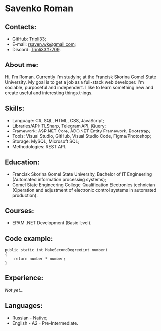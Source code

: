 # **Savenko Roman**
## **Contacts:**
+ GitHub: [Tripli33](https://github.com/Tripli33);
+ E-mail: rsaven.wk@gmail.com;
+ Discord: [Tripli33#7709](https://discord.gg/1051197496992469116).
## **About me:**
Hi, I'm Roman. Currently I'm studying at the Francisk Skorina Gomel State University. 
My goal is to get a job as a full-stack web developer. 
I'm sociable, purposeful and independent. I like to learn something new and create useful and interesting things.things.
## **Skills:**
+ Language: C#, SQL, HTML, CSS, JavaScript;
+ Libraries/API: TLSharp, Telegram API, jQuery;
+ Framework: ASP.NET Core, ADO.NET Entity Framework, Bootstrap;
+ Tools: Visual Studio, GitHub, Visual Studio Code, Figma/Photoshop;
+ Storage: MySQL, Microsoft SQL;
+ Methodologies: REST API.
## **Education:**
+ Francisk Skorina Gomel State University, Bachelor of IT Engineering (Automated information processing systems);
+ Gomel State Engineering College, Qualification Electronics technician (Operation and adjustment of electronic control systems in automated production).
## **Courses:**
+ EPAM .NET Development (Basic level).
## **Code example:**
```
public static int MakeSecondDegree(int number)
{
    return number * number;
}
```
## **Experience:**
_Not yet..._

## **Languages:**
+ Russian - Native;
+ English - A2 - Pre-Intermediate.

